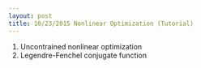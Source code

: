 ```yaml
---
layout: post
title: 10/23/2015 Nonlinear Optimization (Tutorial)
---
```


1. Uncontrained nonlinear optimization
2. Legendre-Fenchel conjugate function
